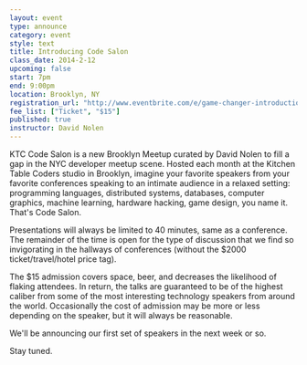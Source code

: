 ```yaml
---
layout: event
type: announce
category: event
style: text
title: Introducing Code Salon
class_date: 2014-2-12
upcoming: false
start: 7pm
end: 9:00pm
location: Brooklyn, NY
registration_url: "http://www.eventbrite.com/e/game-changer-introduction-to-unity2d-tickets-9941847333"
fee_list: ["Ticket", "$15"]
published: true
instructor: David Nolen
---
```


KTC Code Salon is a new Brooklyn Meetup curated by David Nolen to fill a gap in the NYC developer meetup scene. Hosted each month at the Kitchen Table Coders studio in Brooklyn, imagine your favorite speakers from your favorite conferences speaking to an intimate audience in a relaxed setting: programming languages, distributed systems, databases, computer graphics, machine learning, hardware hacking, game design, you name it. That's Code Salon.

Presentations will always be limited to 40 minutes, same as a conference. The remainder of the time is open for the type of discussion that we find so invigorating in the hallways of conferences (without the $2000 ticket/travel/hotel price tag).

The $15 admission covers space, beer, and decreases the likelihood of flaking attendees. In return, the talks are guaranteed to be of the highest caliber from some of the most interesting technology speakers from around the world. Occasionally the cost of admission may be more or less depending on the speaker, but it will always be reasonable.

We'll be announcing our first set of speakers in the next week or so.

Stay tuned.

